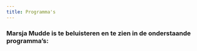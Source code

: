 ```yaml
---
title: Programma's
---
```


### Marsja Mudde is te beluisteren en te zien in de onderstaande programma’s: